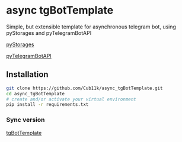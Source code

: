 # async tgBotTemplate

Simple, but extensible template for asynchronous telegram bot, using pyStorages and pyTelegramBotAPI

[pyStorages](https://github.com/Cub11k/pyStorages)

[pyTelegramBotAPI](https://github.com/eternnoir/pyTelegramBotAPI)

## Installation

```bash
git clone https://github.com/Cub11k/async_tgBotTemplate.git
cd async_tgBotTemplate
# create and/or activate your virtual environment
pip install -r requirements.txt
```

### Sync version

[tgBotTemplate](https://github.com/Cub11k/tgBotTemplate)